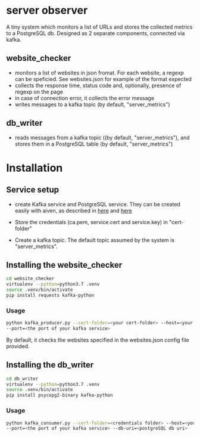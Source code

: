 # server observer
A tiny system which monitors a list of URLs
and stores the collected metrics to a PostgreSQL db.
Designed as 2 separate components, connected via kafka. 

## website_checker
  * monitors a list of websites in json fromat. For each website,
    a regexp can be speficied. See websites.json for example of the format expected
  * collects the response time, status code and, optionally, presence of regexp on the page
  * in case of connection error, it collects the error message
  * writes messages to a kafka topic (by default, "server_metrics")

## db_writer
* reads messages from a kafka topic ((by default, "server_metrics"), and stores them in a PostgreSQL table 
(by default, "server_metrics")

# Installation

## Service setup
* create Kafka service and PostgreSQL service. They can be created easily with aiven, 
as described in [here](https://help.aiven.io/en/articles/489572-getting-started-with-aiven-kafka)
and [here](https://help.aiven.io/en/articles/489573-getting-started-with-aiven-postgresql)

* Store the credentials (ca.pem, service.cert and service.key) in "cert-folder" 
* Create a kafka topic. The default topic assumed by the system is "server_metrics".

## Installing the website_checker
```bash
cd website_checker
virtualenv --python=python3.7 .venv
source .venv/bin/activate
pip install requests kafka-python
```

### Usage
```bash
python kafka_producer.py --cert-folder=<your cert-folder> --host=<your kafka service url> 
--port=<the port of your kafka service>
```

By default, it checks the websites specified in the websites.json config file provided.

## Installing the db_writer

```bash
cd db_writer
virtualenv --python=python3.7 .venv
source .venv/bin/activate
pip install psycopg2-binary kafka-python 
```
### Usage
```bash
python kafka_consumer.py --cert-folder=<credentials folder> --host=<your kafka service url> 
--port=<the port of your kafka service> --db-uri=<postgreSQL db uri>
```
